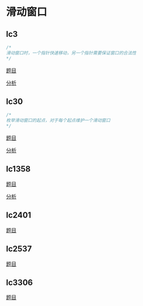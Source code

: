 # 滑动窗口

## lc3

```cpp
/*
滑动窗口时，一个指针快速移动，另一个指针需要保证窗口的合法性
*/
```

[题目](https://leetcode.com/problems/longest-substring-without-repeating-characters/)

[分析](https://www.youtube.com/watch?v=LupZFfCCbAU)

## lc30

```cpp
/*
枚举滑动窗口的起点，对于每个起点维护一个滑动窗口
*/
```

[题目](https://leetcode.com/problems/substring-with-concatenation-of-all-words/description/?envType=study-plan-v2&envId=top-interview-150)

[分析](https://github.com/doocs/leetcode/blob/main/solution/0000-0099/0030.Substring%20with%20Concatenation%20of%20All%20Words/README.md)

## lc1358

[题目](https://leetcode.com/problems/number-of-substrings-containing-all-three-characters/description/?envType=daily-question&envId=2025-03-11)

[分析](https://www.cnblogs.com/grandyang/p/17796915.html)

## lc2401

[题目](https://leetcode.com/problems/longest-nice-subarray/description/?envType=daily-question&envId=2025-03-18)

## lc2537

[题目](https://leetcode.com/problems/count-the-number-of-good-subarrays/description/?envType=daily-question&envId=2025-04-15)

## lc3306

[题目](https://leetcode.com/problems/count-of-substrings-containing-every-vowel-and-k-consonants-ii/description/?envType=daily-question&envId=2025-03-10)

